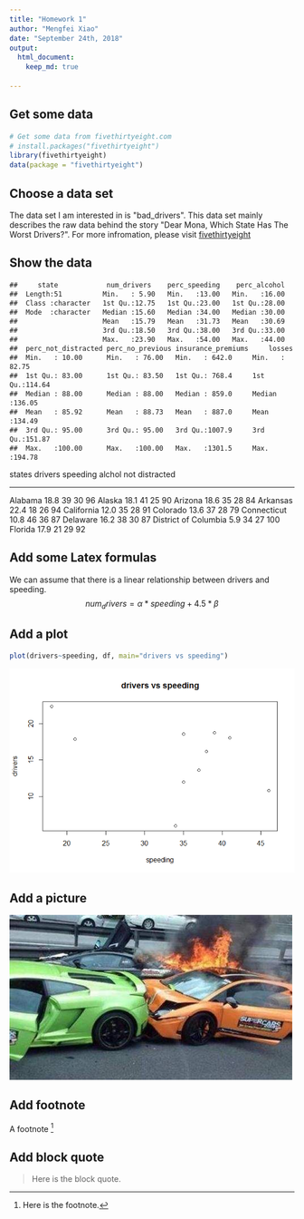 ```yaml
---
title: "Homework 1"
author: "Mengfei Xiao"
date: "September 24th, 2018"
output: 
  html_document:
    keep_md: true
  
---
```


## Get some data

```r
# Get some data from fivethirtyeight.com
# install.packages("fivethirtyeight")
library(fivethirtyeight)
data(package = "fivethirtyeight")
```

## Choose a data set
The data set I am interested in is "bad_drivers". This data set mainly describes the raw data behind the story "Dear Mona, Which State Has The Worst Drivers?". For more infromation, please visit [fivethirtyeight](https://fivethirtyeight.com/features/which-state-has-the-worst-drivers/)


## Show the data

```
##     state            num_drivers    perc_speeding    perc_alcohol  
##  Length:51          Min.   : 5.90   Min.   :13.00   Min.   :16.00  
##  Class :character   1st Qu.:12.75   1st Qu.:23.00   1st Qu.:28.00  
##  Mode  :character   Median :15.60   Median :34.00   Median :30.00  
##                     Mean   :15.79   Mean   :31.73   Mean   :30.69  
##                     3rd Qu.:18.50   3rd Qu.:38.00   3rd Qu.:33.00  
##                     Max.   :23.90   Max.   :54.00   Max.   :44.00  
##  perc_not_distracted perc_no_previous insurance_premiums     losses      
##  Min.   : 10.00      Min.   : 76.00   Min.   : 642.0     Min.   : 82.75  
##  1st Qu.: 83.00      1st Qu.: 83.50   1st Qu.: 768.4     1st Qu.:114.64  
##  Median : 88.00      Median : 88.00   Median : 859.0     Median :136.05  
##  Mean   : 85.92      Mean   : 88.73   Mean   : 887.0     Mean   :134.49  
##  3rd Qu.: 95.00      3rd Qu.: 95.00   3rd Qu.:1007.9     3rd Qu.:151.87  
##  Max.   :100.00      Max.   :100.00   Max.   :1301.5     Max.   :194.78
```

<!--html_preserve--><div id="htmlwidget-79a359fc833aae2acd95" style="width:100%;height:auto;" class="datatables html-widget"></div>
<script type="application/json" data-for="htmlwidget-79a359fc833aae2acd95">{"x":{"filter":"none","data":[["1","2","3","4","5","6","7","8","9","10","11","12","13","14","15","16","17","18","19","20","21","22","23","24","25","26","27","28","29","30","31","32","33","34","35","36","37","38","39","40","41","42","43","44","45","46","47","48","49","50","51"],["Alabama","Alaska","Arizona","Arkansas","California","Colorado","Connecticut","Delaware","District of Columbia","Florida","Georgia","Hawaii","Idaho","Illinois","Indiana","Iowa","Kansas","Kentucky","Louisiana","Maine","Maryland","Massachusetts","Michigan","Minnesota","Mississippi","Missouri","Montana","Nebraska","Nevada","New Hampshire","New Jersey","New Mexico","New York","North Carolina","North Dakota","Ohio","Oklahoma","Oregon","Pennsylvania","Rhode Island","South Carolina","South Dakota","Tennessee","Texas","Utah","Vermont","Virginia","Washington","West Virginia","Wisconsin","Wyoming"],[18.8,18.1,18.6,22.4,12,13.6,10.8,16.2,5.9,17.9,15.6,17.5,15.3,12.8,14.5,15.7,17.8,21.4,20.5,15.1,12.5,8.2,14.1,9.6,17.6,16.1,21.4,14.9,14.7,11.6,11.2,18.4,12.3,16.8,23.9,14.1,19.9,12.8,18.2,11.1,23.9,19.4,19.5,19.4,11.3,13.6,12.7,10.6,23.8,13.8,17.4],[39,41,35,18,35,37,46,38,34,21,19,54,36,36,25,17,27,19,35,38,34,23,24,23,15,43,39,13,37,35,16,19,32,39,23,28,32,33,50,34,38,31,21,40,43,30,19,42,34,36,42],[30,25,28,26,28,28,36,30,27,29,25,41,29,34,29,25,24,23,33,30,32,35,28,29,31,34,44,35,32,30,28,27,29,31,42,34,29,26,31,38,41,33,29,38,16,30,27,33,28,33,32],[96,90,84,94,91,79,87,87,100,92,95,82,85,94,95,97,77,78,73,87,71,87,95,88,10,92,84,93,95,87,86,67,88,94,99,99,92,67,96,92,96,98,82,91,88,96,87,82,97,39,81],[80,94,96,95,89,95,82,99,100,94,93,87,98,96,95,87,85,76,98,84,99,80,77,88,100,84,85,90,99,83,78,98,80,81,86,82,94,90,88,79,81,86,81,87,96,95,88,86,87,84,90],[784.55,1053.48,899.47,827.34,878.41,835.5,1068.73,1137.87,1273.89,1160.13,913.15,861.18,641.96,803.11,710.46,649.06,780.45,872.51,1281.55,661.88,1048.78,1011.14,1110.61,777.18,896.07,790.32,816.21,732.28,1029.87,746.54,1301.52,869.85,1234.31,708.24,688.75,697.73,881.51,804.71,905.99,1148.99,858.97,669.31,767.91,1004.75,809.38,716.2,768.95,890.03,992.61,670.31,791.14],[145.08,133.93,110.35,142.39,165.63,139.91,167.02,151.48,136.05,144.18,142.8,120.92,82.75,139.15,108.92,114.47,133.8,137.13,194.78,96.57,192.7,135.63,152.26,133.35,155.77,144.45,85.15,114.82,138.71,120.21,159.85,120.75,150.01,127.82,109.72,133.52,178.86,104.61,153.86,148.58,116.29,96.87,155.57,156.83,109.48,109.61,153.72,111.62,152.56,106.62,122.04]],"container":"<table class=\"display\">\n  <thead>\n    <tr>\n      <th> <\/th>\n      <th>state<\/th>\n      <th>num_drivers<\/th>\n      <th>perc_speeding<\/th>\n      <th>perc_alcohol<\/th>\n      <th>perc_not_distracted<\/th>\n      <th>perc_no_previous<\/th>\n      <th>insurance_premiums<\/th>\n      <th>losses<\/th>\n    <\/tr>\n  <\/thead>\n<\/table>","options":{"columnDefs":[{"className":"dt-right","targets":[2,3,4,5,6,7,8]},{"orderable":false,"targets":0}],"order":[],"autoWidth":false,"orderClasses":false}},"evals":[],"jsHooks":[]}</script><!--/html_preserve-->

states                  drivers   speeding   alchol   not distracted
---------------------  --------  ---------  -------  ---------------
Alabama                    18.8         39       30               96
Alaska                     18.1         41       25               90
Arizona                    18.6         35       28               84
Arkansas                   22.4         18       26               94
California                 12.0         35       28               91
Colorado                   13.6         37       28               79
Connecticut                10.8         46       36               87
Delaware                   16.2         38       30               87
District of Columbia        5.9         34       27              100
Florida                    17.9         21       29               92

## Add some Latex formulas
We can assume that there is a linear relationship between drivers and speeding.
$$num_drivers = \alpha*speeding + 4.5*\beta$$


## Add a plot

```r
plot(drivers~speeding, df, main="drivers vs speeding")
```

![](hw01_files/figure-html/unnamed-chunk-3-1.png)<!-- -->

## Add a picture
![bad drivers cause to accident](bad_drivers.jpg)


## Add footnote
A footnote [^1]

[^1]: Here is the footnote.


## Add block quote
> Here is the block quote.

